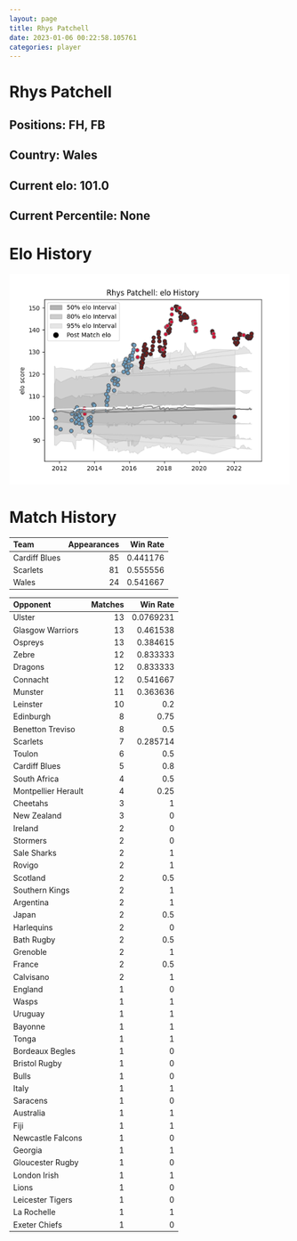 ```yaml
---  
layout: page  
title: Rhys Patchell  
date: 2023-01-06 00:22:58.105761  
categories: player  
---
```

# Rhys Patchell

## Positions: FH, FB

## Country: Wales

## Current elo: 101.0

## Current Percentile: None

# Elo History


![elo history](history_RhysPatchell.png)
# Match History


| Team          |   Appearances |   Win Rate |
|:--------------|--------------:|-----------:|
| Cardiff Blues |            85 |   0.441176 |
| Scarlets      |            81 |   0.555556 |
| Wales         |            24 |   0.541667 |

| Opponent            |   Matches |   Win Rate |
|:--------------------|----------:|-----------:|
| Ulster              |        13 |  0.0769231 |
| Glasgow Warriors    |        13 |  0.461538  |
| Ospreys             |        13 |  0.384615  |
| Zebre               |        12 |  0.833333  |
| Dragons             |        12 |  0.833333  |
| Connacht            |        12 |  0.541667  |
| Munster             |        11 |  0.363636  |
| Leinster            |        10 |  0.2       |
| Edinburgh           |         8 |  0.75      |
| Benetton Treviso    |         8 |  0.5       |
| Scarlets            |         7 |  0.285714  |
| Toulon              |         6 |  0.5       |
| Cardiff Blues       |         5 |  0.8       |
| South Africa        |         4 |  0.5       |
| Montpellier Herault |         4 |  0.25      |
| Cheetahs            |         3 |  1         |
| New Zealand         |         3 |  0         |
| Ireland             |         2 |  0         |
| Stormers            |         2 |  0         |
| Sale Sharks         |         2 |  1         |
| Rovigo              |         2 |  1         |
| Scotland            |         2 |  0.5       |
| Southern Kings      |         2 |  1         |
| Argentina           |         2 |  1         |
| Japan               |         2 |  0.5       |
| Harlequins          |         2 |  0         |
| Bath Rugby          |         2 |  0.5       |
| Grenoble            |         2 |  1         |
| France              |         2 |  0.5       |
| Calvisano           |         2 |  1         |
| England             |         1 |  0         |
| Wasps               |         1 |  1         |
| Uruguay             |         1 |  1         |
| Bayonne             |         1 |  1         |
| Tonga               |         1 |  1         |
| Bordeaux Begles     |         1 |  0         |
| Bristol Rugby       |         1 |  0         |
| Bulls               |         1 |  0         |
| Italy               |         1 |  1         |
| Saracens            |         1 |  0         |
| Australia           |         1 |  1         |
| Fiji                |         1 |  1         |
| Newcastle Falcons   |         1 |  0         |
| Georgia             |         1 |  1         |
| Gloucester Rugby    |         1 |  0         |
| London Irish        |         1 |  1         |
| Lions               |         1 |  0         |
| Leicester Tigers    |         1 |  0         |
| La Rochelle         |         1 |  1         |
| Exeter Chiefs       |         1 |  0         |